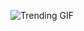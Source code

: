 ![Trending GIF](https://media1.giphy.com/media/v1.Y2lkPThiYjIxNzcybm56aDA4dDd5ZXEyNGNtOHJkcXlwZnY5YWdpcmVhNThrbmc0NXcxZiZlcD12MV9naWZzX3NlYXJjaCZjdD1n/2jMtpIi8mhE8ctiMtK/giphy.gif)
